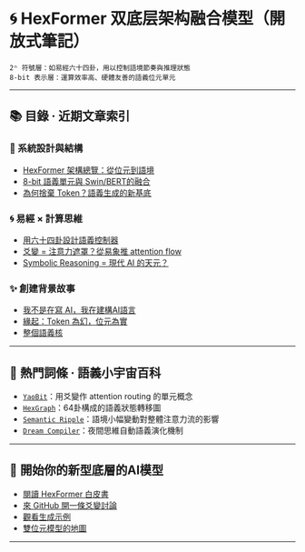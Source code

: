 # 🌀 HexFormer 双底层架构融合模型（開放式筆記）

    2ⁿ 符號層：如易經六十四卦，用以控制語境節奏與推理狀態
    8-bit 表示層：運算效率高、硬體友善的語義位元單元

---

## 📚 目錄 · 近期文章索引

### 🔧 系統設計與結構
- [HexFormer 架構總覽：從位元到語境](./posts/01_hexformer-architecture.zh.md)
- [8-bit 語義單元與 Swin/BERT的融合](./posts/02_8bit_attention_core.zh.md)
- [為何捨棄 Token？語義生成的新基底](./posts/03_token-vs-bit.zh.md)

### 🌀 易經 × 計算思維
- [用六十四卦設計語義控制器](./posts/10_yao-as-semantic-state.zh.md)
- [爻變 = 注意力遮罩？從易象推 attention flow](./posts/11_attention_yao_mapping.zh.md)
- [Symbolic Reasoning = 現代 AI 的天元？](./posts/12_symbolic_reasoning_reborn.zh.md)

### ✨ 創建背景故事
- [我不是在寫 AI，我在建構AI語言](./posts/20_ai-as-universe-constructor.zh.md)
- [緣起：Token 為幻，位元為實](./posts/21_founder-manifesto.zh.md)
- [整個語義核](./posts/22_dreams_generate_symbolic-flow.zh.md)

---

## 🧠 熱門詞條 · 語義小宇宙百科
- [`YaoBit`](./glossary/yaobit.zh.md)：用爻變作 attention routing 的單元概念
- [`HexGraph`](./glossary/hexgraph.zh.md)：64卦構成的語義狀態轉移圖
- [`Semantic Ripple`](./glossary/semantic-ripple.zh.md)：語境小幅變動對整體注意力流的影響
- [`Dream Compiler`](./glossary/dream-compiler.zh.md)：夜間思維自動語義演化機制

---

## 🚀 開始你的新型底層的AI模型

- [閱讀 HexFormer 白皮書](../whitepaper/HexFormer_CN.md)
- [來 GitHub 開一條爻變討論](https://github.com/your-account/your-repo/discussions)
- [觀看生成示例](./examples/index.md)
- [雙位元模型的地圖](./roadmap.md)

---
